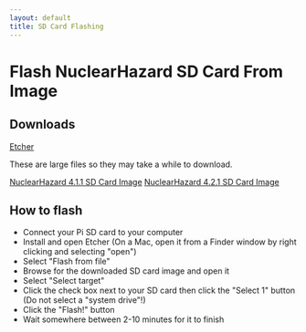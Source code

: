 ```yaml
---
layout: default
title: SD Card Flashing
---
```


# Flash NuclearHazard SD Card From Image

## Downloads

[Etcher](https://etcher.balena.io/#download-etcher)

These are large files so they may take a while to download.

<a href="https://drive.google.com/file/d/1-0wvB4UB75ikpUQoiZs9ZyMAl8WBjb8d/view" target="_blank">NuclearHazard 4.1.1 SD Card Image</a>
<a href="https://drive.google.com/file/d/1YLG11zD9N2XQsYEvpHgl5F2llO-r19B6/view" target="_blank">NuclearHazard 4.2.1 SD Card Image</a>

## How to flash

- Connect your Pi SD card to your computer
- Install and open Etcher (On a Mac, open it from a Finder window by right clicking and selecting "open")
- Select "Flash  from file"
- Browse for the downloaded SD card image and open it
- Select "Select target"
- Click the check box next to your SD card then click the "Select 1" button (Do not select a "system drive"!)
- Click the "Flash!" button
- Wait somewhere between 2-10 minutes for it to finish
